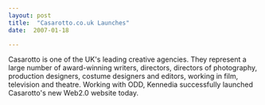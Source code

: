 ```yaml
---
layout: post
title:  "Casarotto.co.uk Launches"
date:  2007-01-18

---
```


Casarotto is one of the UK's leading creative agencies. They represent a large number of award-winning writers, directors, directors of photography, production designers, costume designers and editors, working in film, television and theatre. Working with ODD, Kennedia successfully launched Casarotto's new Web2.0 website today.
